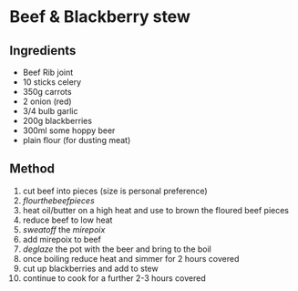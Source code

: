 # Beef & Blackberry stew

## Ingredients
- Beef Rib joint
- 10 sticks celery
- 350g carrots
- 2 onion (red)
- 3/4 bulb garlic
- 200g blackberries
- 300ml some hoppy beer
- plain flour (for dusting meat)

## Method
1. cut beef into pieces (size is personal preference)
2. $flour the beef pieces$
3. heat oil/butter on a high heat and use to brown the floured beef pieces
4. reduce beef to low heat
4. $sweat off$ the $mirepoix$
5. add mirepoix to beef
6. $deglaze$ the pot with the beer and bring to the boil
7. once boiling reduce heat and simmer for 2 hours covered
8. cut up blackberries and add to stew
9. continue to cook for a further 2-3 hours covered

